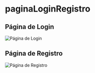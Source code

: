 # paginaLoginRegistro

<h2>Página de Login</h2>
<img src="https://i.postimg.cc/cL8xySHL/Login.png" alt="Página de Login">
<br>
<h2>Página de Registro</h2>
<img scr="https://i.postimg.cc/1zGyXrDx/Registro.png" alt="Página de Registro">
